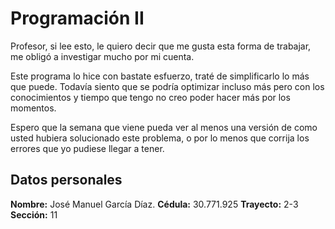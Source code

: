 # Programación II

Profesor, si lee esto, le quiero decir que me gusta esta forma de trabajar, me obligó a investigar mucho por mi cuenta.

Este programa lo hice con bastate esfuerzo, traté de simplificarlo lo más que puede. Todavía siento que se podría optimizar incluso más pero con los conocimientos y tiempo que tengo no creo poder hacer más por los momentos.

Espero que la semana que viene pueda ver al menos una versión de como usted hubiera solucionado este problema, o por lo menos que corrija los errores que yo pudiese llegar a tener.

## Datos personales
**Nombre:** José Manuel García Díaz.
**Cédula:** 30.771.925
**Trayecto:** 2-3
**Sección:** 11